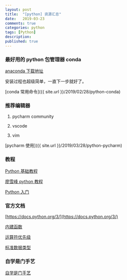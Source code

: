 ```yaml
---
layout: post
title:  "[python] 资源汇总"
date:   2019-03-23
comments: true
categories: python
tags: [Python]
description:
published: true
---
```


### 最好用的 python 包管理器 conda

[anaconda 下载地址](https://www.anaconda.com/distribution/#download-section)

安装过程也超级简单，一直下一步就好了。

[conda 常用命令]({{ site.url }}/2019/02/28/python-conda)

### 推荐编辑器

1. pycharm community

2. vscode

3. vim

[pycharm 使用]({{ site.url }}/2019/03/28/python-pycharm)

### 教程

[Python 基础教程](http://www.runoob.com/python/python-tutorial.html)

[廖雪峰 python 教程](https://www.liaoxuefeng.com/wiki/0014316089557264a6b348958f449949df42a6d3a2e542c000)

[Python 入门](http://www.math.pku.edu.cn/teachers/lidf/docs/Python/python-tutorial.html)

### 官方文档

[https://docs.python.org/3/](https://docs.python.org/3/)

[内建函数](https://docs.python.org/3/library/functions.html)

[运算符优先级](https://docs.python.org/3/reference/expressions.html#operator-precedence)

[标准数据类型](https://docs.python.org/3/library/stdtypes.html)

### 自学是门手艺

[自学是门手艺](https://github.com/selfteaching/the-craft-of-selfteaching)
